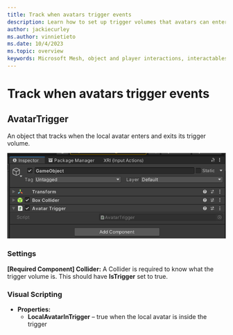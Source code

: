 ```yaml
---
title: Track when avatars trigger events
description: Learn how to set up trigger volumes that avatars can enter to trigger events.
author: jackiecurley
ms.author: vinnietieto
ms.date: 10/4/2023
ms.topic: overview
keywords: Microsoft Mesh, object and player interactions, interactables, avatars, anchors, tethers, triggers, trigger volumes, grab, hold, throw
---
```


# Track when avatars trigger events

## AvatarTrigger

An object that tracks when the local avatar enters and exits its trigger volume.

![Avatar Tether Script](../../../media/mesh-scripting/object-player-interactions/Picture3.png)

### Settings

**[Required Component] Collider:** A Collider is required to know what the trigger volume is. This should have **IsTrigger** set to true.

### Visual Scripting
- **Properties:** 
    - **LocalAvatarInTrigger** – true when the local avatar is inside the trigger
